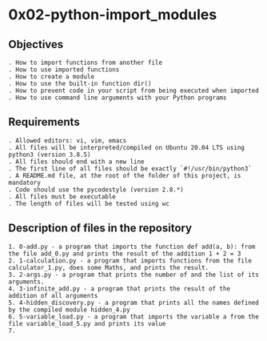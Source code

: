 # 0x02-python-import_modules

## Objectives

	. How to import functions from another file
	. How to use imported functions
	. How to create a module
	. How to use the built-in function dir()
	. How to prevent code in your script from being executed when imported
	. How to use command line arguments with your Python programs

## Requirements

	. Allowed editors: vi, vim, emacs
	. All files will be interpreted/compiled on Ubuntu 20.04 LTS using python3 (version 3.8.5)
	. All files should end with a new line
	. The first line of all files should be exactly `#!/usr/bin/python3`
	. A README.md file, at the root of the folder of this project, is mandatory
	. Code should use the pycodestyle (version 2.8.*)
	. All files must be executable
	. The length of files will be tested using wc

## Description of files in the repository

	1. 0-add.py - a program that imports the function def add(a, b): from the file add_0.py and prints the result of the addition 1 + 2 = 3
	2. 1-calculation.py - a program that imports functions from the file calculator_1.py, does some Maths, and prints the result.
	3. 2-args.py - a program that prints the number of and the list of its arguments.
	4. 3-infinite_add.py - a program that prints the result of the addition of all arguments
	5. 4-hidden_discovery.py - a program that prints all the names defined by the compiled module hidden_4.py
	6. 5-variable_load.py - a program that imports the variable a from the file variable_load_5.py and prints its value
	7. 

